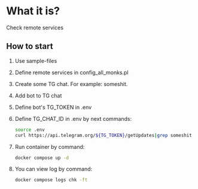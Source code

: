 # What it is?

Check remote services

## How to start

1. Use sample-files
1. Define remote services in config_all_monks.pl
2. Create some TG chat. For example: someshit.
2. Add bot to TG chat
3. Define bot's TG_TOKEN in .env
4. Define TG_CHAT_ID in .env by next commands:

    ```bash
    source .env
    curl https://api.telegram.org/${TG_TOKEN}/getUpdates|grep someshit
    ```

1. Run container by command:

    ```bash
    docker compose up -d
    ```

1. You can view log by command:

    ```bash
    docker compose logs chk -ft
    ```